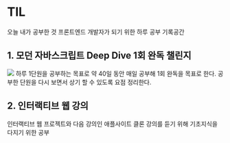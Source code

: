 # TIL
오늘 내가 공부한 것
프론트엔드 개발자가 되기 위한 하루 공부 기록공간

## 1. 모던 자바스크립트 Deep Dive 1회 완독 챌린지
<img src="https://cdn.inflearn.com/public/courses/327974/cover/3b014384-8b3e-4f66-a4de-a94ffff11f58/Modern%20Javascript%20Deep%20Dive.png">
하루 1단원을 공부하는 목표로 약 40일 동안 매일 공부해 1회 완독을 목표로 한다.
공부한 단원을 다시 보면서 상기 할 수 있도록 요점 정리한다.

## 2. 인터랙티브 웹 강의 
인터랙티브 웹 프로젝트와 다음 강의인 애플사이트 클론 강의를 듣기 위해 기초지식을 다지기 위한 공부
